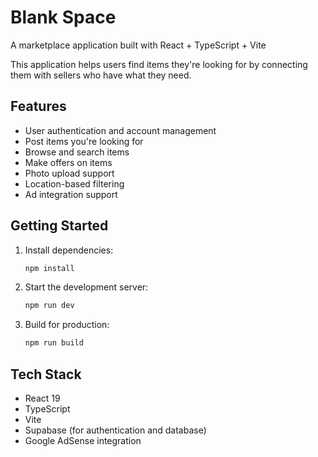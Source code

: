 # Blank Space

A marketplace application built with React + TypeScript + Vite

This application helps users find items they're looking for by connecting them with sellers who have what they need.

## Features

- User authentication and account management
- Post items you're looking for
- Browse and search items
- Make offers on items
- Photo upload support
- Location-based filtering
- Ad integration support

## Getting Started

1. Install dependencies:
   ```bash
   npm install
   ```

2. Start the development server:
   ```bash
   npm run dev
   ```

3. Build for production:
   ```bash
   npm run build
   ```

## Tech Stack

- React 19
- TypeScript
- Vite
- Supabase (for authentication and database)
- Google AdSense integration
